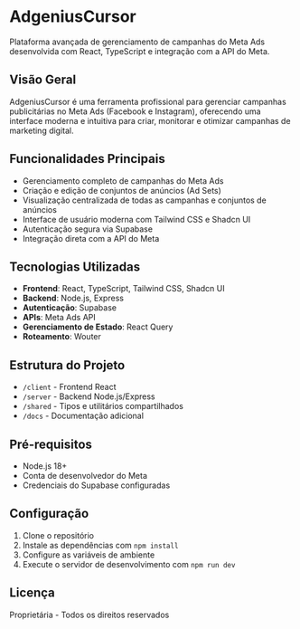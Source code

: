 # AdgeniusCursor

Plataforma avançada de gerenciamento de campanhas do Meta Ads desenvolvida com React, TypeScript e integração com a API do Meta.

## Visão Geral

AdgeniusCursor é uma ferramenta profissional para gerenciar campanhas publicitárias no Meta Ads (Facebook e Instagram), oferecendo uma interface moderna e intuitiva para criar, monitorar e otimizar campanhas de marketing digital.

## Funcionalidades Principais

- Gerenciamento completo de campanhas do Meta Ads
- Criação e edição de conjuntos de anúncios (Ad Sets)
- Visualização centralizada de todas as campanhas e conjuntos de anúncios
- Interface de usuário moderna com Tailwind CSS e Shadcn UI
- Autenticação segura via Supabase
- Integração direta com a API do Meta

## Tecnologias Utilizadas

- **Frontend**: React, TypeScript, Tailwind CSS, Shadcn UI
- **Backend**: Node.js, Express
- **Autenticação**: Supabase
- **APIs**: Meta Ads API
- **Gerenciamento de Estado**: React Query
- **Roteamento**: Wouter

## Estrutura do Projeto

- `/client` - Frontend React
- `/server` - Backend Node.js/Express
- `/shared` - Tipos e utilitários compartilhados
- `/docs` - Documentação adicional

## Pré-requisitos

- Node.js 18+
- Conta de desenvolvedor do Meta
- Credenciais do Supabase configuradas

## Configuração

1. Clone o repositório
2. Instale as dependências com `npm install`
3. Configure as variáveis de ambiente
4. Execute o servidor de desenvolvimento com `npm run dev`

## Licença

Proprietária - Todos os direitos reservados